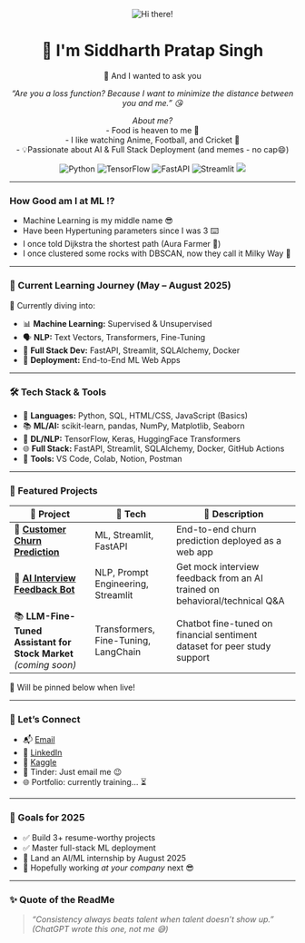 <p align="center">
  <img src="https://img.shields.io/badge/Hi%20there!-👋-blueviolet" alt="Hi there!"/>  
</p>

<h1 align="center">
  👋 I'm Siddharth Pratap Singh
</h1>

<p align="center">
  🚀 And I wanted to ask you
</p>

<p align="center">
  <i>“Are you a loss function? Because I want to minimize the distance between you and me.” 😘</i>
</p>
<p align="center">
  <i>About me?</i><br>
    - Food is heaven to me 🤤 <br>
  - I like watching Anime, Football, and Cricket 🏏 <br>
- 💡Passionate about AI & Full Stack Deployment (and memes - no cap😄)
</p>

<p align="center">
  <img src="https://img.shields.io/badge/Python-3776AB?style=for-the-badge&logo=python&logoColor=white" alt="Python"/>
  <img src="https://img.shields.io/badge/TensorFlow-FF6F00?style=for-the-badge&logo=tensorflow&logoColor=white" alt="TensorFlow"/>
  <img src="https://img.shields.io/badge/FastAPI-009688?style=for-the-badge&logo=fastapi&logoColor=white" alt="FastAPI"/>
  <img src="https://img.shields.io/badge/Streamlit-FF4B4B?style=for-the-badge&logo=streamlit&logoColor=white" alt="Streamlit"/>
  <img src="https://img.shields.io/badge/Docker-2496ED?style=for-the-badge&logo=docker&logoColor=white"/>
</p>


---
### How Good am I at ML ⁉️
   - Machine Learning is my middle name 😎 <br> 
  - Have been Hypertuning parameters since I was 3 ⌨️<br>
  - I once told Dijkstra the shortest path (Aura Farmer 🗿) <br>
  - I once clustered some rocks with DBSCAN, now they call it Milky Way 🌌
---

### 🚀 Current Learning Journey (May – August 2025)

🧠 Currently diving into:
- 📊 **Machine Learning:** Supervised & Unsupervised  
- 🗣️ **NLP:** Text Vectors, Transformers, Fine-Tuning  
- 🧱 **Full Stack Dev:** FastAPI, Streamlit, SQLAlchemy, Docker  
- 🚢 **Deployment:** End-to-End ML Web Apps  
---

### 🛠️ Tech Stack & Tools

- 🐍 **Languages:** Python, SQL, HTML/CSS, JavaScript (Basics)  
- 📚 **ML/AI:** scikit-learn, pandas, NumPy, Matplotlib, Seaborn  
- 🤖 **DL/NLP:** TensorFlow, Keras, HuggingFace Transformers  
- 🌐 **Full Stack:** FastAPI, Streamlit, SQLAlchemy, Docker, GitHub Actions  
- 🧰 **Tools:** VS Code, Colab, Notion, Postman  

---

### 📌 Featured Projects

| 🚀 Project | 🔧 Tech | 📝 Description |
|-----------|--------|----------------|
| 🧠 [**Customer Churn Prediction**](https://customer-churn-sid.streamlit.app/) | ML, Streamlit, FastAPI | End-to-end churn prediction deployed as a web app |
| 💬 [**AI Interview Feedback Bot**](https://ai-interview-bot-sid.streamlit.app/) | NLP, Prompt Engineering, Streamlit | Get mock interview feedback from an AI trained on behavioral/technical Q&A |
| 📚 **LLM-Fine-Tuned Assistant for Stock Market** *(coming soon)* | Transformers, Fine-Tuning, LangChain | Chatbot fine-tuned on financial sentiment dataset for peer study support |

🔗 Will be pinned below when live!

---

### 📣 Let’s Connect

- 📬 [Email](mailto:siddharthsingh10454@gmail.com)  
- 💼 [LinkedIn](https://www.linkedin.com/in/siddharth-pratap-singh-5b12ba203/)  
- 🐍 [Kaggle](https://www.kaggle.com/siddhar1h)  
- 💌 Tinder: Just email me 😉  
- 🌐 Portfolio: currently training... ⏳  

---

### 🌟 Goals for 2025

- ✅ Build 3+ resume-worthy projects  
- ✅ Master full-stack ML deployment  
- 🚀 Land an AI/ML internship by August 2025  
- 🏢 Hopefully working *at your company* next 😎  

---

### ✨ Quote of the ReadMe

> _“Consistency always beats talent when talent doesn’t show up.”_  
> *(ChatGPT wrote this one, not me 😅)*  
